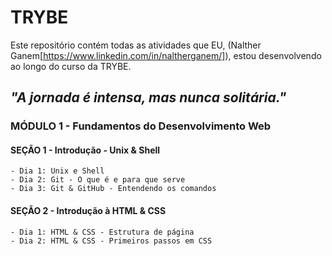 # TRYBE

Este repositório contém todas as atividades que EU, (Nalther Ganem[https://www.linkedin.com/in/naltherganem/]), estou desenvolvendo ao longo do curso da TRYBE. 

## _"A jornada é intensa, mas nunca solitária."_

### MÓDULO 1 - Fundamentos do Desenvolvimento Web

#### SEÇÃO 1 - Introdução - Unix & Shell
    - Dia 1: Unix e Shell
    - Dia 2: Git - O que é e para que serve
    - Dia 3: Git & GitHub - Entendendo os comandos

#### SEÇÃO 2 - Introdução à HTML & CSS
    - Dia 1: HTML & CSS - Estrutura de página
    - Dia 2: HTML & CSS - Primeiros passos em CSS